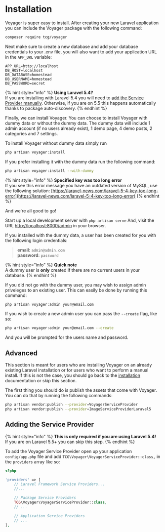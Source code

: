 # Installation

Voyager is super easy to install. After creating your new Laravel application you can include the Voyager package with the following command:

```bash
composer require tcg/voyager
```

Next make sure to create a new database and add your database credentials to your .env file, you will also want to add your application URL in the `APP_URL` variable:

```text
APP_URL=http://localhost
DB_HOST=localhost
DB_DATABASE=homestead
DB_USERNAME=homestead
DB_PASSWORD=secret
```

{% hint style="info" %}
**Using Laravel 5.4?**  
If you are installing with Laravel 5.4 you will need to [add the Service Provider manually](installation.md#adding-the-service-provider). Otherwise, if you are on 5.5 this happens automatically thanks to package auto-discovery.
{% endhint %}

Finally, we can install Voyager. You can choose to install Voyager with dummy data or without the dummy data. The dummy data will include 1 admin account \(if no users already exist\), 1 demo page, 4 demo posts, 2 categories and 7 settings.

To install Voyager without dummy data simply run

```bash
php artisan voyager:install
```

If you prefer installing it with the dummy data run the following command:

```bash
php artisan voyager:install --with-dummy
```

{% hint style="info" %}
**Specified key was too long error**  
If you see this error message you have an outdated version of MySQL, use the following solution: [https://laravel-news.com/laravel-5-4-key-too-long-error](https://laravel-news.com/laravel-5-4-key-too-long-error)
{% endhint %}

And we're all good to go!

Start up a local development server with `php artisan serve` And, visit the URL [http://localhost:8000/admin](http://localhost:8000/admin) in your browser.

If you installed with the dummy data, a user has been created for you with the following login credentials:

> **email:** `admin@admin.com`  
> **password:** `password`

{% hint style="info" %}
**Quick note**  
A dummy user is **only** created if there are no current users in your database.
{% endhint %}

If you did not go with the dummy user, you may wish to assign admin priveleges to an existing user. This can easily be done by running this command:

```bash
php artisan voyager:admin your@email.com
```

If you wish to create a new admin user you can pass the `--create` flag, like so:

```bash
php artisan voyager:admin your@email.com --create
```

And you will be prompted for the users name and password.

## Advanced

This section is meant for users who are installing Voyager on an already existing Laravel installation or for users who want to perform a manual install. If this is not the case, you should go back to the [installation](installation.md) documentation or skip this section.

The first thing you should do is publish the assets that come with Voyager. You can do that by running the following commands:

```bash
php artisan vendor:publish --provider=VoyagerServiceProvider
php artisan vendor:publish --provider=ImageServiceProviderLaravel5
```

## Adding the Service Provider

{% hint style="info" %}
**This is only required if you are using Laravel 5.4!**  
If you are on Laravel 5.5+ you can skip this step.
{% endhint %}

To add the Voyager Service Provider open up your application `config/app.php` file and add `TCG\Voyager\VoyagerServiceProvider::class,` in the `providers` array like so:

```php
<?php

'providers' => [
    // Laravel Framework Service Providers...
    //...

    // Package Service Providers
    TCG\Voyager\VoyagerServiceProvider::class,
    // ...

    // Application Service Providers
    // ...
],
```

